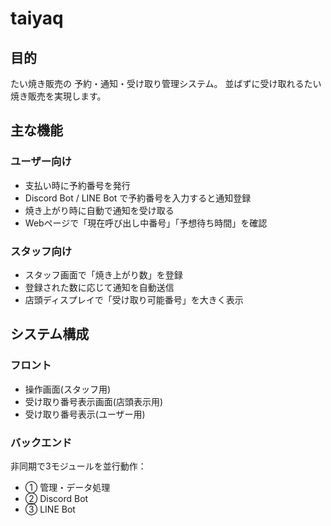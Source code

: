 # taiyaq

## 目的

たい焼き販売の 予約・通知・受け取り管理システム。
並ばずに受け取れるたい焼き販売を実現します。

## 主な機能

### ユーザー向け

- 支払い時に予約番号を発行
- Discord Bot / LINE Bot で予約番号を入力すると通知登録
- 焼き上がり時に自動で通知を受け取る
- Webページで「現在呼び出し中番号」「予想待ち時間」を確認

### スタッフ向け

- スタッフ画面で「焼き上がり数」を登録
- 登録された数に応じて通知を自動送信
- 店頭ディスプレイで「受け取り可能番号」を大きく表示

## システム構成

### フロント

- 操作画面(スタッフ用)
- 受け取り番号表示画面(店頭表示用)
- 受け取り番号表示(ユーザー用)

### バックエンド

非同期で3モジュールを並行動作：

- ① 管理・データ処理
- ② Discord Bot
- ③ LINE Bot
